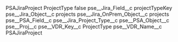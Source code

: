<?xml version="1.0" encoding="UTF-8"?>
<CustomMetadata xmlns="http://soap.sforce.com/2006/04/metadata" xmlns:xsi="http://www.w3.org/2001/XMLSchema-instance" xmlns:xsd="http://www.w3.org/2001/XMLSchema">
    <label>PSAJiraProject ProjectType</label>
    <protected>false</protected>
    <values>
        <field>pse__Jira_Field__c</field>
        <value xsi:type="xsd:string">projectTypeKey</value>
    </values>
    <values>
        <field>pse__Jira_Object__c</field>
        <value xsi:type="xsd:string">projects</value>
    </values>
    <values>
        <field>pse__Jira_OnPrem_Object__c</field>
        <value xsi:type="xsd:string">projects</value>
    </values>
    <values>
        <field>pse__PSA_Field__c</field>
        <value xsi:type="xsd:string">pse__Jira_Project_Type__c</value>
    </values>
    <values>
        <field>pse__PSA_Object__c</field>
        <value xsi:type="xsd:string">pse__Proj__c</value>
    </values>
    <values>
        <field>pse__VDR_Key__c</field>
        <value xsi:type="xsd:string">ProjectType</value>
    </values>
    <values>
        <field>pse__VDR_Name__c</field>
        <value xsi:type="xsd:string">PSAJiraProject</value>
    </values>
</CustomMetadata>
